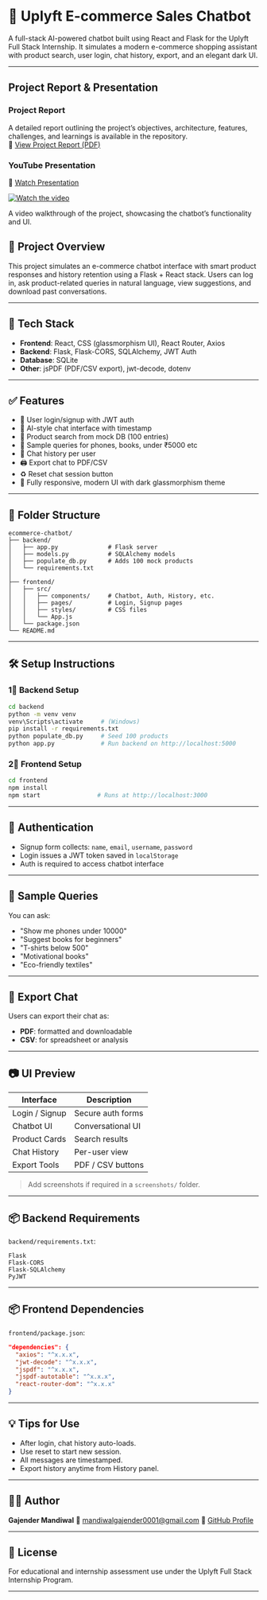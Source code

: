 # 🛒 Uplyft E-commerce Sales Chatbot

A full-stack AI-powered chatbot built using React and Flask for the Uplyft Full Stack Internship. It simulates a modern e-commerce shopping assistant with product search, user login, chat history, export, and an elegant dark UI.

---

## Project Report & Presentation

### Project Report
A detailed report outlining the project’s objectives, architecture, features, challenges, and learnings is available in the repository.  
🔗 [View Project Report (PDF)](https://drive.google.com/file/d/1UythfdJz0b0TJ6TqL_sUdy6xb44iqoVP/view?usp=sharing)

### YouTube Presentation
🔗 [Watch Presentation](https://youtu.be/ed_i5urW9bs)

[![Watch the video](https://img.youtube.com/vi/ed_i5urW9bs/mqdefault.jpg)](https://youtu.be/ed_i5urW9bs)

A video walkthrough of the project, showcasing the chatbot’s functionality and UI.

## 🚀 Project Overview

This project simulates an e-commerce chatbot interface with smart product responses and history retention using a Flask + React stack. Users can log in, ask product-related queries in natural language, view suggestions, and download past conversations.

---

## 🔧 Tech Stack

* **Frontend**: React, CSS (glassmorphism UI), React Router, Axios
* **Backend**: Flask, Flask-CORS, SQLAlchemy, JWT Auth
* **Database**: SQLite
* **Other**: jsPDF (PDF/CSV export), jwt-decode, dotenv

---

## ✅ Features

* 🔐 User login/signup with JWT auth
* 💬 AI-style chat interface with timestamp
* 🍭 Product search from mock DB (100 entries)
* 🧠 Sample queries for phones, books, under ₹5000 etc
* 📁 Chat history per user
* 🖨 Export chat to PDF/CSV
* ♻ Reset chat session button
* 📱 Fully responsive, modern UI with dark glassmorphism theme

---

## 📁 Folder Structure

```
ecommerce-chatbot/
├── backend/
│   ├── app.py              # Flask server
│   ├── models.py           # SQLAlchemy models
│   ├── populate_db.py      # Adds 100 mock products
│   └── requirements.txt
│
├── frontend/
│   ├── src/
│   │   ├── components/     # Chatbot, Auth, History, etc.
│   │   ├── pages/          # Login, Signup pages
│   │   ├── styles/         # CSS files
│   │   └── App.js
│   └── package.json
└── README.md
```

---

## 🛠 Setup Instructions

### 1⃣ Backend Setup

```bash
cd backend
python -m venv venv
venv\Scripts\activate     # (Windows)
pip install -r requirements.txt
python populate_db.py     # Seed 100 products
python app.py             # Run backend on http://localhost:5000
```

### 2⃣ Frontend Setup

```bash
cd frontend
npm install
npm start                # Runs at http://localhost:3000
```

---

## 🔐 Authentication

* Signup form collects: `name`, `email`, `username`, `password`
* Login issues a JWT token saved in `localStorage`
* Auth is required to access chatbot interface

---

## 💬 Sample Queries

You can ask:

* "Show me phones under 10000"
* "Suggest books for beginners"
* "T-shirts below 500"
* "Motivational books"
* "Eco-friendly textiles"

---

## 📜 Export Chat

Users can export their chat as:

* **PDF**: formatted and downloadable
* **CSV**: for spreadsheet or analysis

---

## 📷 UI Preview

| Interface      | Description       |
| -------------- | ----------------- |
| Login / Signup | Secure auth forms |
| Chatbot UI     | Conversational UI |
| Product Cards  | Search results    |
| Chat History   | Per-user view     |
| Export Tools   | PDF / CSV buttons |

> Add screenshots if required in a `screenshots/` folder.

---

## 📦 Backend Requirements

`backend/requirements.txt`:

```
Flask
Flask-CORS
Flask-SQLAlchemy
PyJWT
```

---

## 📦 Frontend Dependencies

`frontend/package.json`:

```json
"dependencies": {
  "axios": "^x.x.x",
  "jwt-decode": "^x.x.x",
  "jspdf": "^x.x.x",
  "jspdf-autotable": "^x.x.x",
  "react-router-dom": "^x.x.x"
}
```

---

## 💡 Tips for Use

* After login, chat history auto-loads.
* Use reset to start new session.
* All messages are timestamped.
* Export history anytime from History panel.

---

## 👨‍💼 Author

**Gajender Mandiwal**
📧 [mandiwalgajender0001@gmail.com](mailto:mandiwalgajender0001@gmail.com)
🔗 [GitHub Profile](https://github.com/gajender09)

---

## 📃 License

For educational and internship assessment use under the Uplyft Full Stack Internship Program.

---
